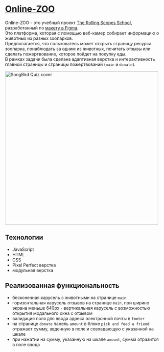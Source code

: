# [Online-ZOO](https://wee-owl.github.io/online-zoo/main.html)
Online-ZOO - это учебный проект [The Rolling Scopes School](https://rs.school/), разработанный по [макету в Figma](https://www.figma.com/file/jfEFwkXVj1WRq7sUHDr8os/PetStory-online).  
Это платформа, которая с помощью веб-камер собирает информацию о животных из разных зоопарков.  
Предполагается, что пользователь может открыть страницу ресурса зоопарка, понаблюдать за одним из животных, почитать отзывы или сделать пожертвование, которое пойдет на покупку еды.  
В рамках задачи была сделана адаптивная верстка и интерактивность главной страницы и страницы пожертвований (`main` и `donate`).  

<img src="https://github.com/wee-owl/online-zoo/assets/95621680/dee625e7-4fb2-467e-8ca0-c86e04cd0870" width="500" height="" alt="SongBird Quiz cover">

## Технологии
- JavaScript
- HTML
- CSS
- Pixel Perfect верстка
- модульная верстка

## Реализованная функциональность
- бесконечная карусель с животными на странице `main`
- горизонтальная карусель отзывов на странице `main`, при ширине экрана меньше 640px - вертикальная карусель с возможностью открытия модального окна с отзывом
- валидация поля для ввода адреса электронной почты в `footer`
- на странице `donate` панель `amount` в блоке `pick and feed a friend` отражает сумму, ввденную в поле и совпадающую с указанной на шкале
- при нажатии на сумму, указанную на шкале `amount`, сумма отразится в поле ввода
